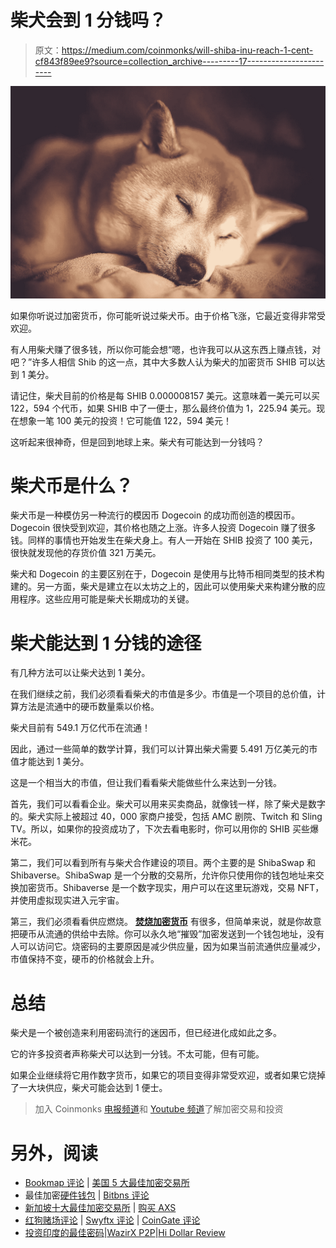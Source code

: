 # 柴犬会到 1 分钱吗？

> 原文：<https://medium.com/coinmonks/will-shiba-inu-reach-1-cent-cf843f89ee9?source=collection_archive---------17----------------------->

![](img/16b8310ac49dba39de7ebdc7e19c7f72.png)

如果你听说过加密货币，你可能听说过柴犬币。由于价格飞涨，它最近变得非常受欢迎。

有人用柴犬赚了很多钱，所以你可能会想“嗯，也许我可以从这东西上赚点钱，对吧？”许多人相信 Shib 的这一点，其中大多数人认为柴犬的加密货币 SHIB 可以达到 1 美分。

请记住，柴犬目前的价格是每 SHIB 0.000008157 美元。这意味着一美元可以买 122，594 个代币，如果 SHIB 中了一便士，那么最终价值为 1，225.94 美元。现在想象一笔 100 美元的投资！它可能值 122，594 美元！

这听起来很神奇，但是回到地球上来。柴犬有可能达到一分钱吗？

# **柴犬币是什么？**

柴犬币是一种模仿另一种流行的模因币 Dogecoin 的成功而创造的模因币。Dogecoin 很快受到欢迎，其价格也随之上涨。许多人投资 Dogecoin 赚了很多钱。同样的事情也开始发生在柴犬身上。有人一开始在 SHIB 投资了 100 美元，很快就发现他的存货价值 321 万美元。

柴犬和 Dogecoin 的主要区别在于，Dogecoin 是使用与比特币相同类型的技术构建的。另一方面，柴犬是建立在以太坊之上的，因此可以使用柴犬来构建分散的应用程序。这些应用可能是柴犬长期成功的关键。

# **柴犬能达到 1 分钱的途径**

有几种方法可以让柴犬达到 1 美分。

在我们继续之前，我们必须看看柴犬的市值是多少。市值是一个项目的总价值，计算方法是流通中的硬币数量乘以价格。

柴犬目前有 549.1 万亿代币在流通！

因此，通过一些简单的数学计算，我们可以计算出柴犬需要 5.491 万亿美元的市值才能达到 1 美分。

这是一个相当大的市值，但让我们看看柴犬能做些什么来达到一分钱。

首先，我们可以看看企业。柴犬可以用来买卖商品，就像钱一样，除了柴犬是数字的。柴犬实际上被超过 40，000 家商户接受，包括 AMC 剧院、Twitch 和 Sling TV。所以，如果你的投资成功了，下次去看电影时，你可以用你的 SHIB 买些爆米花。

第二，我们可以看到所有与柴犬合作建设的项目。两个主要的是 ShibaSwap 和 Shibaverse。ShibaSwap 是一个分散的交易所，允许你只使用你的钱包地址来交换加密货币。Shibaverse 是一个数字现实，用户可以在这里玩游戏，交易 NFT，并使用虚拟现实进入元宇宙。

第三，我们必须看看供应燃烧。 [**焚烧加密货币**](https://www.cryptolovesh2o.com/blog-posts/what-does-burning-crypto-mean-and-why-is-it-important) 有很多，但简单来说，就是你故意把硬币从流通的供给中去除。你可以永久地“摧毁”加密发送到一个钱包地址，没有人可以访问它。烧密码的主要原因是减少供应量，因为如果当前流通供应量减少，市值保持不变，硬币的价格就会上升。

# **总结**

柴犬是一个被创造来利用密码流行的迷因币，但已经进化成如此之多。

它的许多投资者声称柴犬可以达到一分钱。不太可能，但有可能。

如果企业继续将它用作数字货币，如果它的项目变得非常受欢迎，或者如果它烧掉了一大块供应，柴犬可能会达到 1 便士。

> 加入 Coinmonks [电报频道](https://t.me/coincodecap)和 [Youtube 频道](https://www.youtube.com/c/coinmonks/videos)了解加密交易和投资

# 另外，阅读

*   [Bookmap 评论](https://coincodecap.com/bookmap-review-2021-best-trading-software) | [美国 5 大最佳加密交易所](https://coincodecap.com/crypto-exchange-usa)
*   最佳加密[硬件钱包](/coinmonks/hardware-wallets-dfa1211730c6) | [Bitbns 评论](/coinmonks/bitbns-review-38256a07e161)
*   [新加坡十大最佳加密交易所](https://coincodecap.com/crypto-exchange-in-singapore) | [购买 AXS](https://coincodecap.com/buy-axs-token)
*   [红狗赌场评论](https://coincodecap.com/red-dog-casino-review) | [Swyftx 评论](https://coincodecap.com/swyftx-review) | [CoinGate 评论](https://coincodecap.com/coingate-review)
*   [投资印度的最佳密码](https://coincodecap.com/best-crypto-to-invest-in-india-in-2021)|[WazirX P2P](https://coincodecap.com/wazirx-p2p)|[Hi Dollar Review](https://coincodecap.com/hi-dollar-review)